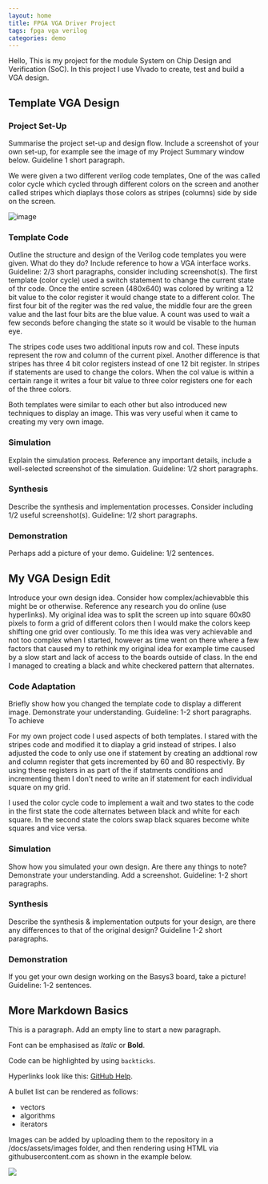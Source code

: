 ```yaml
---
layout: home
title: FPGA VGA Driver Project
tags: fpga vga verilog
categories: demo
---
```


Hello, This is my project for the module System on Chip Design and Verification (SoC). In this project I use VIvado to create, test and build a VGA design.

## **Template VGA Design**
### **Project Set-Up**
Summarise the project set-up and design flow. Include a screenshot of your own set-up, for example see the image of my Project Summary window below. Guideline 1 short paragraph.

We were given a two different verilog code templates, One of the was called color cycle which cycled through different colors on the screen and another called stripes which diaplays those colors as stripes (columns) side by side on the screen. 

![image](https://github.com/user-attachments/assets/ded24d46-4e81-489b-a733-083690a949c8)

### **Template Code**
Outline the structure and design of the Verilog code templates you were given. What do they do? Include reference to how a VGA interface works. Guideline: 2/3 short paragraphs, consider including screenshot(s).
The first template (color cycle) used a switch statement to change the current state of thr code. Once the entire screen (480x640) was colored by writing a 12 bit value to the color register it would change state to a different color. The first four bit of the regiter was the red value, the middle four are the green value and the last four bits are the blue value. A count was used to wait a few seconds before changing the state so it would be visable to the human eye.

The stripes code uses two additional inputs row and col. These inputs represent the row and column of the current pixel. Another difference is that stripes has three 4 bit color registers instead of one 12 bit register. In stripes if statements are used to change the colors. When the col value is within a certain range it writes a four bit value to three color registers one for each of the three colors.

Both templates were similar to each other but also introduced new techniques to display an image. This was very useful when it came to creating my very own image.
### **Simulation**
Explain the simulation process. Reference any important details, include a well-selected screenshot of the simulation. Guideline: 1/2 short paragraphs.
### **Synthesis**
Describe the synthesis and implementation processes. Consider including 1/2 useful screenshot(s). Guideline: 1/2 short paragraphs.
### **Demonstration**
Perhaps add a picture of your demo. Guideline: 1/2 sentences.

## **My VGA Design Edit**
Introduce your own design idea. Consider how complex/achievabble this might be or otherwise. Reference any research you do online (use hyperlinks).
My original idea was to split the screen up into square 60x80 pixels to form a grid of different colors then I would make the colors keep shifting one grid over contiously. To me this idea was very achievable and not too complex when I started, however as time went on there where a few factors that caused my to rethink my original idea for example time caused by a slow start and lack of access to the boards outside of class. In the end I managed to creating a black and white checkered pattern that alternates. 
### **Code Adaptation**
Briefly show how you changed the template code to display a different image. Demonstrate your understanding. Guideline: 1-2 short paragraphs.
To achieve 

For my own project code I used aspects of both templates. I stared with the stripes code and modified it to diaplay a grid instead of stripes. I also adjusted the code to only use one if statement by creating an addtional row and column register that gets incremented by 60 and 80 respectivly. By using these registers in as part of the if statments conditions and incrementing them I don't need to write an if statement for each individual square on my grid.

I used the color cycle code to implement a wait and two states to the code in the first state the code alternates between black and white for each square. In the second state the colors swap black squares become white squares and vice versa.
### **Simulation**
Show how you simulated your own design. Are there any things to note? Demonstrate your understanding. Add a screenshot. Guideline: 1-2 short paragraphs.
### **Synthesis**
Describe the synthesis & implementation outputs for your design, are there any differences to that of the original design? Guideline 1-2 short paragraphs.
### **Demonstration**
If you get your own design working on the Basys3 board, take a picture! Guideline: 1-2 sentences.

## **More Markdown Basics**
This is a paragraph. Add an empty line to start a new paragraph.

Font can be emphasised as *Italic* or **Bold**.

Code can be highlighted by using `backticks`.

Hyperlinks look like this: [GitHub Help](https://help.github.com/).

A bullet list can be rendered as follows:
- vectors
- algorithms
- iterators

Images can be added by uploading them to the repository in a /docs/assets/images folder, and then rendering using HTML via githubusercontent.com as shown in the example below.

<img src="https://raw.githubusercontent.com/melgineer/fpga-vga-verilog/main/docs/assets/images/VGAPrjSrcs.png">
